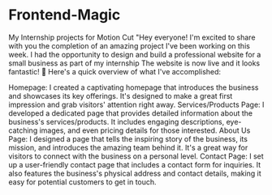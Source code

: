 # Frontend-Magic
My Internship projects for Motion Cut
"Hey everyone! I'm excited to share with you the completion of an amazing project I've been working on this week.
I had the opportunity to design and build a professional website for a small business as part of my internship
The website is now live and it looks fantastic! 🌟 Here's a quick overview of what I've accomplished:

Homepage: I created a captivating homepage that introduces the business and showcases its key offerings. It's designed to make a great first impression and grab visitors' attention right away.
Services/Products Page: I developed a dedicated page that provides detailed information about the business's services/products. It includes engaging descriptions, eye-catching images, and even pricing details for those interested.
About Us Page: I designed a page that tells the inspiring story of the business, its mission, and introduces the amazing team behind it. It's a great way for visitors to connect with the business on a personal level.
Contact Page: I set up a user-friendly contact page that includes a contact form for inquiries. It also features the business's physical address and contact details, making it easy for potential customers to get in touch.
